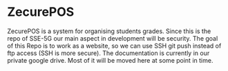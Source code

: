# ZecurePOS

ZecurePOS is a system for organising students grades. Since this is the repo of SSE-5G our main aspect in development will be security.
The goal of this Repo is to work as a website, so we can use SSH git push instead of ftp access (SSH is more secure).
The documentation is currently in our private google drive. Most of it will be moved here at some point in time.
